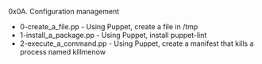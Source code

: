 0x0A. Configuration management

- 0-create_a_file.pp - Using Puppet, create a file in /tmp
- 1-install_a_package.pp - Using Puppet, install puppet-lint
- 2-execute_a_command.pp - Using Puppet, create a manifest that kills a process named killmenow
